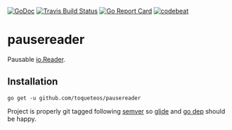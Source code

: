 [![GoDoc][godoc_img]][godoc]
[![Travis Build Status][travis_img]][travis]
[![Go Report Card][goreportcard_img]][goreportcard]
[![codebeat][codebeat_img]][codebeat]

# pausereader

Pausable [io.Reader][ioReader].

## Installation

	go get -u github.com/toqueteos/pausereader

Project is properly git tagged following [semver][semver] so [glide][glide] and [go dep][go_dep] should be happy.

[godoc_img]: https://godoc.org/github.com/toqueteos/pausereader?status.svg
[godoc]: http://godoc.org/github.com/toqueteos/pausereader
[travis_img]: https://travis-ci.org/toqueteos/pausereader.svg?branch=master
[travis]: https://travis-ci.org/toqueteos/pausereader
[goreportcard_img]: https://goreportcard.com/badge/github.com/toqueteos/pausereader
[goreportcard]: https://goreportcard.com/report/github.com/toqueteos/pausereader
[codebeat_img]: https://codebeat.co/badges/4120eb91-6688-4b9b-9d93-df279a6ebd7f
[codebeat]: https://codebeat.co/projects/github-com-toqueteos-pausereader

[ioReader]: https://golang.org/pkg/io/#Reader
[semver]: http://semver.org/
[glide]: https://glide.sh/
[go_dep]: https://github.com/golang/dep

